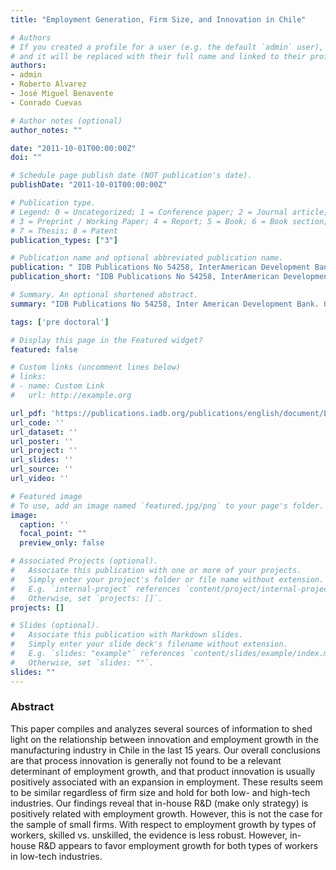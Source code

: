```yaml
---
title: "Employment Generation, Firm Size, and Innovation in Chile"

# Authors
# If you created a profile for a user (e.g. the default `admin` user), write the username (folder name) here 
# and it will be replaced with their full name and linked to their profile.
authors:
- admin
- Roberto Alvarez
- José Miguel Benavente 
- Conrado Cuevas 

# Author notes (optional)
author_notes: ""

date: "2011-10-01T00:00:00Z"
doi: ""

# Schedule page publish date (NOT publication's date).
publishDate: "2011-10-01T00:00:00Z"

# Publication type.
# Legend: 0 = Uncategorized; 1 = Conference paper; 2 = Journal article;
# 3 = Preprint / Working Paper; 4 = Report; 5 = Book; 6 = Book section;
# 7 = Thesis; 8 = Patent
publication_types: ["3"]

# Publication name and optional abbreviated publication name.
publication: " IDB Publications No 54258, InterAmerican Development Bank. Oct. 2011."
publication_short: "IDB Publications No 54258, InterAmerican Development Bank. Oct. 2011."

# Summary. An optional shortened abstract.
summary: "IDB Publications No 54258, Inter American Development Bank. Oct. 2011."

tags: ['pre doctoral']

# Display this page in the Featured widget?
featured: false

# Custom links (uncomment lines below)
# links:
# - name: Custom Link
#   url: http://example.org

url_pdf: 'https://publications.iadb.org/publications/english/document/Employment-Generation-Firm-Size-and-Innovation-in-Chile.pdf'
url_code: ''
url_dataset: ''
url_poster: ''
url_project: ''
url_slides: ''
url_source: ''
url_video: ''

# Featured image
# To use, add an image named `featured.jpg/png` to your page's folder. 
image:
  caption: ''
  focal_point: ""
  preview_only: false

# Associated Projects (optional).
#   Associate this publication with one or more of your projects.
#   Simply enter your project's folder or file name without extension.
#   E.g. `internal-project` references `content/project/internal-project/index.md`.
#   Otherwise, set `projects: []`.
projects: []

# Slides (optional).
#   Associate this publication with Markdown slides.
#   Simply enter your slide deck's filename without extension.
#   E.g. `slides: "example"` references `content/slides/example/index.md`.
#   Otherwise, set `slides: ""`.
slides: ""
---
```

	
### Abstract

This paper compiles and analyzes several sources of information to shed light on the relationship between innovation and employment growth in the manufacturing industry in Chile in the last 15 years. Our overall conclusions are that process innovation is generally not found to be a relevant determinant of employment growth, and that product innovation is usually positively associated with an expansion in employment. These results seem to be similar regardless of firm size and hold for both low- and high-tech industries. Our findings reveal that in-house R&D (make only strategy) is positively related with employment growth. However, this is not the case for the sample of small firms. With respect to employment growth by types of workers, skilled vs. unskilled, the evidence is less robust. However, in-house R&D appears to favor employment growth for both types of workers in low-tech industries.
